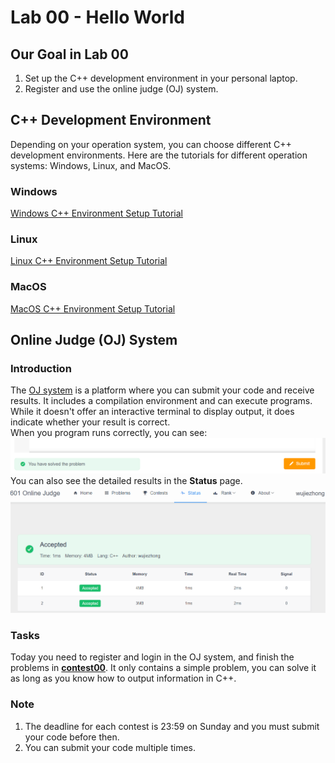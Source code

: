 # Lab 00 - Hello World
## Our Goal in Lab 00
1. Set up the C++ development environment in your personal laptop.
1. Register and use the online judge (OJ) system.

## C++ Development Environment
Depending on your operation system, you can choose different C++ development environments. Here are
the tutorials for different operation systems: Windows, Linux, and MacOS.
### Windows
[Windows C++ Environment Setup Tutorial](./c++_env/windows.md)
### Linux
[Linux C++ Environment Setup Tutorial](./c++_env/linux.md)
### MacOS
[MacOS C++ Environment Setup Tutorial](./c++_env/mac.md)

## Online Judge (OJ) System
### Introduction
The [OJ system](https://onlinejudge.hkust-gz.edu.cn/) is a platform where you can submit your code and receive results. It includes a 
compilation environment and can execute programs. While it doesn't offer an interactive terminal to 
display output, it does indicate whether your result is correct.  
When you program runs correctly, you can see:
![success](./img/success.png)
You can also see the detailed results in the **Status** page.
![status](./img/status.png)
### Tasks
Today you need to register and login in the OJ system, and finish the problems in [**contest00**](https://onlinejudge.hkust-gz.edu.cn/contest/3/problems). It only contains a simple problem, you can solve it as long as you know how to output information in C++.
### Note
1. The deadline for each contest is 23:59 on Sunday and you must submit your code before then.
1. You can submit your code multiple times.